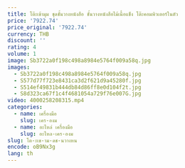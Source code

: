 ```yaml
---
title: โต๊ะเข้ามุม ชุดชั้นวางหนังสือ ชั้นวางหนังสือไม้เนื้อแข็ง โต๊ะคอมพิวเตอร์ในตัว
price: '7922.74'
price_original: '7922.74'
currency: THB
discount: ''
rating: 4
volume: 1
image: Sb3722a0f198c498a8984e5764f009a58q.jpg
images:
  - Sb3722a0f198c498a8984e5764f009a58q.jpg
  - S577d77f723e8431ca3d2f621d9a45280f.jpg
  - S514ef49831b444db84d86ff8e0d104f2t.jpg
  - S8d323ca67f1c4f4681054a729f76e007G.jpg
video: 4000258208315.mp4
categories:
  - name: เครื่องมือ
    slug: เคร-องม
  - name: อะไหล่ เครื่องมือ
    slug: อะไหล-เคร-องม
slug: โต-ะเข-าม-ดช-นวางหน
encode: oB9Nx3g
lang: th
---
```

  